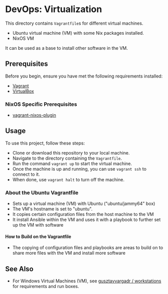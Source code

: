 # DevOps: Virtualization

This directory contains `Vagrantfile`s for different virtual machines.

- Ubuntu virtual machine (VM) with some Nix packages installed.
- NixOS VM

It can be used as a base to install other software in the VM.

## Prerequisites

Before you begin, ensure you have met the following requirements installed:

- [Vagrant](https://www.vagrantup.com/)
- [VirtualBox](https://www.virtualbox.org/)

### NixOS Specific Prerequisites

- [vagrant-nixos-plugin](https://github.com/nix-community/vagrant-nixos-plugin)

## Usage

To use this project, follow these steps:

- Clone or download this repository to your local machine.
- Navigate to the directory containing the `Vagrantfile`.
- Run the command `vagrant up` to start the virtual machine.
- Once the machine is up and running, you can use `vagrant ssh` to connect to it.
- When done, use `vagrant halt` to turn off the machine.

### About the Ubuntu Vagrantfile

- Sets up a virtual machine (VM) with Ubuntu ("ubuntu/jammy64" box)
- The VM's hostname is set to "ubuntu".
- It copies certain configuration files from the host machine to the VM
- It install Ansible within the VM and uses it with a playbook to further set up the VM with software

#### How to Build on the Vagrantfile

- The copying of configuration files and playbooks are areas to build on to share more files with the VM and install more software

## See Also

- For Windows Virtual Machines (VM), see [gusztavvargadr / workstations](https://github.com/gusztavvargadr/workstations) for requirements and run boxes.
